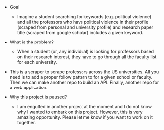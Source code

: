 - Goal
  - Imagine a student searching for keywords (e.g. political violence) and all the professors who have political violence in their profile (scraped from personal and university profile) and research paper title (scraped from google scholar) includes a given keyword. 
- What is the problem? 
  - When a student (or, any individual) is looking for professors based on their research interest, they have to go through all the faculty list for each university.

- This is a scraper to scrape professors across the US universities. All you need is to add a proper follow pattern to for a given school or faculty. Then we can make another repo to build an API. Finally, another repo for a web application. 

- Why this project is paused?
  - I am engulfed in another project at the moment and I do not know why I wanted to embark on this project. However, this is very amazing opportunity. Please let me know if you want to work on it together. 

